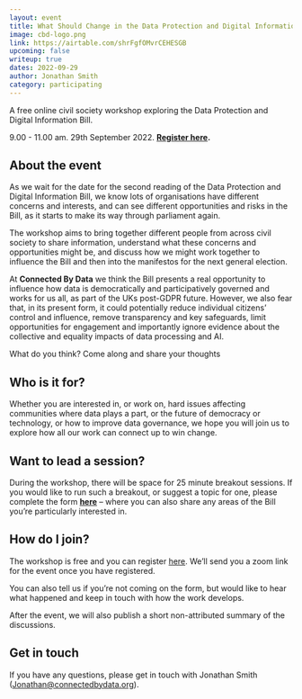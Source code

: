```yaml
---
layout: event
title: What Should Change in the Data Protection and Digital Information Bill?
image: cbd-logo.png
link: https://airtable.com/shrFgfOMvrCEHESGB
upcoming: false
writeup: true
dates: 2022-09-29
author: Jonathan Smith
category: participating
---
```


A free online civil society workshop exploring the Data Protection and Digital Information Bill. 

9.00 - 11.00 am. 29th September 2022. **[Register here](https://airtable.com/shrFgfOMvrCEHESGB).**

<!--more-->

## About the event

As we wait for the date for the second reading of the Data Protection and Digital Information Bill, we know lots of organisations have different concerns and interests, and can see different opportunities and risks in the Bill, as it starts to make its way through parliament again.

The workshop aims to bring together different people from across civil society to share information, understand what these concerns and opportunities might be, and discuss how we might work together to influence the Bill and then into the manifestos for the next general election. 

At **Connected By Data** we think the Bill presents a real opportunity to influence how data is democratically and participatively governed and works for us all, as part of the UKs post-GDPR future. However, we also fear that, in its present form, it could potentially reduce individual citizens’ control and influence, remove transparency and key safeguards, limit opportunities for engagement and importantly ignore evidence about the collective and equality impacts of data processing and AI. 

What do you think? Come along and share your thoughts


## Who is it for?

Whether you are interested in, or work on, hard issues affecting communities where data plays a part, or the future of democracy or technology, or how to improve data governance, we hope you will join us to explore how all our work can connect up to win change. 

## Want to lead a session?

During the workshop, there will be space for 25 minute breakout sessions. If you would like to run such a breakout, or suggest a topic for one, please complete the form **[here](https://airtable.com/shrFgfOMvrCEHESGB)** – where you can also share any areas of the Bill you’re particularly interested in.

## How do I join?

The workshop is free and you can register [here](https://airtable.com/shrFgfOMvrCEHESGB). We’ll send you a zoom link for the event once you have registered.

You can also tell us if you’re not coming on the form, but would like to hear what happened and keep in touch with how the work develops. 

After the event, we will also publish a short non-attributed summary of the discussions.


## Get in touch

If you have any questions, please get in touch with Jonathan Smith ([Jonathan@connectedbydata.org](mailto:Jonathan@connectedbydata.org)). 